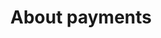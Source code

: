 ---
title: 'About payments'
breadcrumb_title: "About payments"
layout: 'faqplugins'
meta_title: 'About payments - MultiSafepay Docs'
logo: '/svgs/General.svg'
url: '/payments/about/'
short_description: 'About MultiSafepay statuses and surcharges.'
weight: 40
aliases: 
    - /credit-cards-user-guide/
---